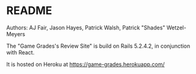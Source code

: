 # README

Authors: AJ Fair, Jason Hayes, Patrick Walsh, Patrick "Shades" Wetzel-Meyers

The "Game Grades's Review Site" is build on Rails 5.2.4.2, in conjunction with React.

It is hosted on Heroku at https://game-grades.herokuapp.com/
